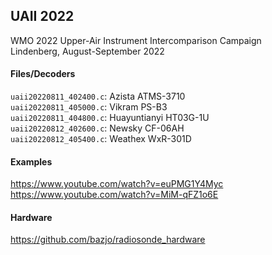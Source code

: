 
## UAII 2022

WMO 2022 Upper-Air Instrument Intercomparison Campaign <br />
Lindenberg, August-September 2022

#### Files/Decoders

`uaii20220811_402400.c`: Azista ATMS-3710 <br />
`uaii20220811_405000.c`: Vikram PS-B3 <br />
`uaii20220811_404800.c`: Huayuntianyi HT03G-1U <br />
`uaii20220812_402600.c`: Newsky CF-06AH <br />
`uaii20220812_405400.c`: Weathex WxR-301D <br />

#### Examples

https://www.youtube.com/watch?v=euPMG1Y4Myc <br />
https://www.youtube.com/watch?v=MiM-qFZ1o6E <br />

#### Hardware

https://github.com/bazjo/radiosonde_hardware <br />


